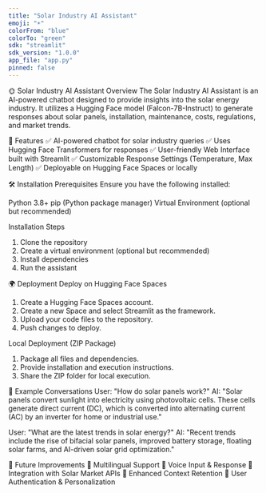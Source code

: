 ```yaml
---
title: "Solar Industry AI Assistant"
emoji: "☀️"
colorFrom: "blue"
colorTo: "green"
sdk: "streamlit"
sdk_version: "1.0.0"
app_file: "app.py"
pinned: false
---
```



🌞 Solar Industry AI Assistant
Overview
The Solar Industry AI Assistant is an AI-powered chatbot designed to provide insights into the solar energy industry. It utilizes a Hugging Face model (Falcon-7B-Instruct) to generate responses about solar panels, installation, maintenance, costs, regulations, and market trends.

🚀 Features
✅ AI-powered chatbot for solar industry queries
✅ Uses Hugging Face Transformers for responses
✅ User-friendly Web Interface built with Streamlit
✅ Customizable Response Settings (Temperature, Max Length)
✅ Deployable on Hugging Face Spaces or locally

🛠️ Installation
Prerequisites
Ensure you have the following installed:

Python 3.8+
pip (Python package manager)
Virtual Environment (optional but recommended)

Installation Steps
1. Clone the repository
2. Create a virtual environment (optional but recommended)
3. Install dependencies
4. Run the assistant

🌍 Deployment
Deploy on Hugging Face Spaces
1. Create a Hugging Face Spaces account.
2. Create a new Space and select Streamlit as the framework.
3. Upload your code files to the repository.
4. Push changes to deploy.

Local Deployment (ZIP Package)
1. Package all files and dependencies.
2. Provide installation and execution instructions.
3. Share the ZIP folder for local execution.


💬 Example Conversations
User: "How do solar panels work?"
AI: "Solar panels convert sunlight into electricity using photovoltaic cells. These cells generate direct current (DC), which is converted into alternating current (AC) by an inverter for home or industrial use."

User: "What are the latest trends in solar energy?"
AI: "Recent trends include the rise of bifacial solar panels, improved battery storage, floating solar farms, and AI-driven solar grid optimization."

🔮 Future Improvements
📌 Multilingual Support
📌 Voice Input & Response
📌 Integration with Solar Market APIs
📌 Enhanced Context Retention
📌 User Authentication & Personalization